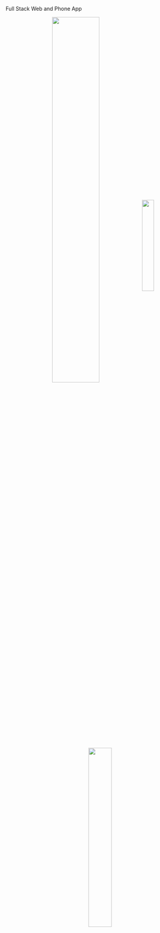 Full Stack Web and Phone App


<p align="center">
<img align="center" src="https://user-images.githubusercontent.com/107604928/193137317-e7d18bb6-730e-4e95-81ee-7087c4ce3427.PNG" width=50% height=50% >
<img align="center" src="https://user-images.githubusercontent.com/107604928/193130916-54261ca7-2ed2-4df0-bcd1-a85bb8facdf4.jpeg" width=25% height=25% >
 <img align="center" src="https://user-images.githubusercontent.com/107604928/193137476-fcc9a91e-2ba7-41f7-8ac4-1673e14d33a6.PNG" width=35% height=35% >
</p>



